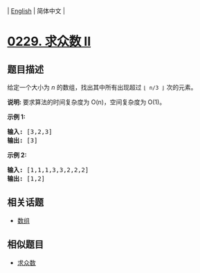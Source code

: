 
| [English](README_EN.md) | 简体中文 |
# [0229. 求众数 II](https://leetcode-cn.com/problems/majority-element-ii/)
## 题目描述
<p>给定一个大小为&nbsp;<em>n&nbsp;</em>的数组，找出其中所有出现超过&nbsp;<code>&lfloor; n/3 &rfloor;</code>&nbsp;次的元素。</p>

<p><strong>说明: </strong>要求算法的时间复杂度为 O(n)，空间复杂度为 O(1)。</p>

<p><strong>示例&nbsp;1:</strong></p>

<pre><strong>输入:</strong> [3,2,3]
<strong>输出:</strong> [3]</pre>

<p><strong>示例 2:</strong></p>

<pre><strong>输入:</strong> [1,1,1,3,3,2,2,2]
<strong>输出:</strong> [1,2]</pre>

## 相关话题
- [数组](https://leetcode-cn.com/tag/array)
## 相似题目
- [求众数](../majority-element/README.md)
